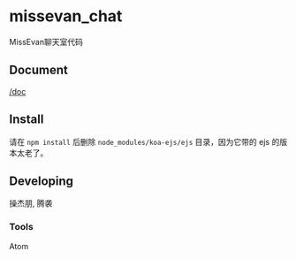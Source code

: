 # missevan_chat

MissEvan聊天室代码

## Document

[/doc](https://github.com/MiaoSiLa/new_missevan_chat/tree/master/doc)

## Install

请在 `npm install` 后删除 `node_modules/koa-ejs/ejs` 目录，因为它带的 ejs 的版本太老了。

## Developing

操杰朋, 腾袭

### Tools

Atom
